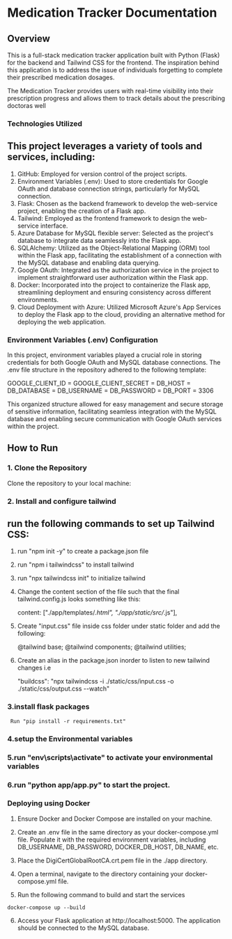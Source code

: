 # Medication Tracker Documentation

## Overview

This is a full-stack medication tracker application built with Python (Flask) for the backend and Tailwind CSS for the frontend. The inspiration behind this application is to address the issue of individuals forgetting to complete their prescribed medication dosages.

The Medication Tracker provides users with real-time visibility into their prescription progress and allows them to track details about the prescribing doctoras well

### Technologies Utilized
## This project leverages a variety of tools and services, including:

1. GitHub: Employed for version control of the project scripts.
2. Environment Variables (.env): Used to store credentials for Google OAuth and database connection strings, particularly for MySQL connection.
3. Flask: Chosen as the backend framework to develop the web-service project, enabling the creation of a Flask app.
4. Tailwind: Employed as the frontend framework to design the web-service interface.
5. Azure Database for MySQL flexible server: Selected as the project's database to integrate data seamlessly into the Flask app.
6. SQLAlchemy: Utilized as the Object-Relational Mapping (ORM) tool within the Flask app, facilitating the establishment of a connection with the MySQL database and enabling data querying.
7. Google OAuth: Integrated as the authorization service in the project to implement straightforward user authorization within the Flask app.
8. Docker: Incorporated into the project to containerize the Flask app, streamlining deployment and ensuring consistency across different environments.
9. Cloud Deployment with Azure: Utilized Microsoft Azure's App Services to deploy the Flask app to the cloud, providing an alternative method for deploying the web application.


### Environment Variables (.env) Configuration

In this project, environment variables played a crucial role in storing credentials for both Google OAuth and MySQL database connections. The .env file structure in the repository adhered to the following template:

GOOGLE_CLIENT_ID = <client-id>
GOOGLE_CLIENT_SECRET = <client-secret>
DB_HOST = <azure-host-link>
DB_DATABASE = <database-name>
DB_USERNAME = <username>
DB_PASSWORD = <password>
DB_PORT = 3306

This organized structure allowed for easy management and secure storage of sensitive information, facilitating seamless integration with the MySQL database and enabling secure communication with Google OAuth services within the project.

## How to Run

### 1. Clone the Repository

Clone the repository to your local machine:
### 2. Install and configure tailwind

## run the following commands to set up Tailwind CSS:
1. run "npm init -y" to create a package.json file
2. run "npm i tailwindcss" to install tailwind
3. run "npx tailwindcss init" to initialize tailwind
4. Change the content section of the file such that the final tailwind.config.js looks something like this:

    content: ["./app/templates/*.html", "./app/static/src/*.js"],

5. Create "input.css" file inside css folder under static folder and add the following:

    @tailwind base;
    @tailwind components;
    @tailwind utilities;

6. Create an alias in the package.json inorder to listen to new tailwind changes i.e

    "buildcss": "npx tailwindcss -i ./static/css/input.css -o ./static/css/output.css --watch"

### 3.install flask packages

     Run "pip install -r requirements.txt"

### 4.setup the Environmental variables
### 5.run "env\scripts\activate" to activate your environmental variables

### 6.run "python app/app.py" to start the project.



### Deploying using Docker

1. Ensure Docker and Docker Compose are installed on your machine.

2. Create an .env file in the same directory as your docker-compose.yml file. Populate it with the required environment variables, including DB_USERNAME, DB_PASSWORD, DOCKER_DB_HOST, DB_NAME, etc.

3. Place the DigiCertGlobalRootCA.crt.pem file in the ./app directory.

4. Open a terminal, navigate to the directory containing your docker-compose.yml file.

5. Run the following command to build and start the services

``docker-compose up --build``

6. Access your Flask application at http://localhost:5000. The application should be connected to the MySQL database.